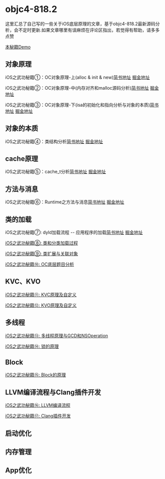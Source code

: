 # objc4-818.2

这里汇总了自己写的一些关于iOS底层原理的文章，基于objc4-818.2最新源码分析，会不定时更新.如果文章哪里有误麻烦在评论区指出，若觉得有帮助，请多多点赞

[本秘籍Demo](https://github.com/Tcj1988/objc4-818.2.git)

## 对象原理

iOS之武功秘籍①：OC对象原理-上(alloc & init & new)[简书地址](https://www.jianshu.com/p/bd52c54f7789) [掘金地址](https://juejin.cn/post/6936174014859575332)

iOS之武功秘籍②：OC对象原理-中(内存对齐和malloc源码分析)[简书地址](https://www.jianshu.com/p/b0d94c70d3d6) [掘金地址](https://juejin.cn/post/6936182867202408485)

iOS之武功秘籍③：OC对象原理-下(isa的初始化和指向分析与对象的本质)[简书地址](https://www.jianshu.com/p/20cc01bd8a2d) [掘金地址](https://juejin.cn/post/6936189827163357198)

## 对象的本质
iOS之武功秘籍④：类结构分析[简书地址](https://www.jianshu.com/p/8b91a3476dd6) [掘金地址](https://juejin.cn/post/6936251321116786718)

## cache原理
iOS之武功秘籍⑤：cache_t分析[简书地址](https://www.jianshu.com/p/90d6eb1354f5) [掘金地址](https://juejin.cn/post/6936444326708936735)

## 方法与消息
iOS之武功秘籍⑥：Runtime之方法与消息[简书地址](https://www.jianshu.com/p/46b3cd1707c4) [掘金地址](https://juejin.cn/post/6936539962275807263)

## 类的加载
iOS之武功秘籍⑦: dyld加载流程 -- 应用程序的加载[简书地址](https://www.jianshu.com/p/fbbf696d3ed7) [掘金地址](https://juejin.cn/post/6936945078543843364)

[iOS之武功秘籍⑧: 类和分类加载过程](https://www.jianshu.com/p/c5cbc4ae0505)

[iOS之武功秘籍⑨: 类扩展与关联对象](https://www.jianshu.com/p/f14deceaa6e2)

[iOS之武功秘籍⑩: OC底层题目分析](https://www.jianshu.com/p/2221a5ed3be9)

## KVC、KVO
[iOS之武功秘籍⑪: KVC原理及自定义](https://www.jianshu.com/p/5b831e302c05)

[iOS之武功秘籍⑫: KVO原理及自定义](https://www.jianshu.com/p/6274fb9fed76)

## 多线程
[iOS之武功秘籍⑬: 多线程原理与GCD和NSOperation](https://www.jianshu.com/p/235cb3faa006)

[iOS之武功秘籍⑭: 锁的原理](https://www.jianshu.com/p/a461c668ec23)

## Block
[iOS之武功秘籍⑮: Block的原理](https://www.jianshu.com/p/35e2400843c8)

## LLVM编译流程与Clang插件开发
[iOS之武功秘籍⑯: LLVM编译流程](https://www.jianshu.com/p/6c83b5f3286f)

[iOS之武功秘籍⑰: Clang插件开发](https://www.jianshu.com/p/b1fc5e519cff)

## 启动优化

## 内存管理

## App优化
